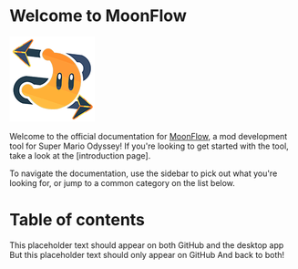 # Welcome to MoonFlow
![MoonFlow Logo](asset/app_icon.png)

Welcome to the official documentation for [MoonFlow](https://github.com/Amethyst-szs/MoonFlow), a mod development tool for Super Mario Odyssey! If you're looking to get started with the tool, take a look at the [introduction page].

To navigate the documentation, use the sidebar to pick out what you're looking for, or jump to a common category on the list below.

# Table of contents

This placeholder text should appear on both GitHub and the desktop app  
<github>But this placeholder text should only appear on GitHub  </github>
And back to both!  